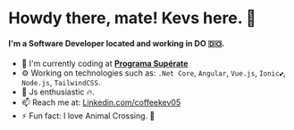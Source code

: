 # Howdy there, mate! Kevs here. 👋

#### I'm a Software Developer located and working in DO 🇩🇴.

- 🏢 I'm currently coding at **[Programa Supérate](https://www.superate.gob.do/)**
- ⚙️ Working on technologies such as: `.Net Core`, `Angular`, `Vue.js`, `Ionic💕`, `Node.js`, `TailwindCSS`.
- 🌱 Js enthusiastic 🔥.
- 📫 Reach me at: [Linkedin.com/coffeekev05](https://www.linkedin.com/in/kevinhernandez05/)
- ⚡️ Fun fact: I love Animal Crossing. 🦝


